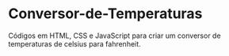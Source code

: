 # Conversor-de-Temperaturas
Códigos em HTML, CSS e JavaScript para criar um conversor de temperaturas de celsius para fahrenheit.
